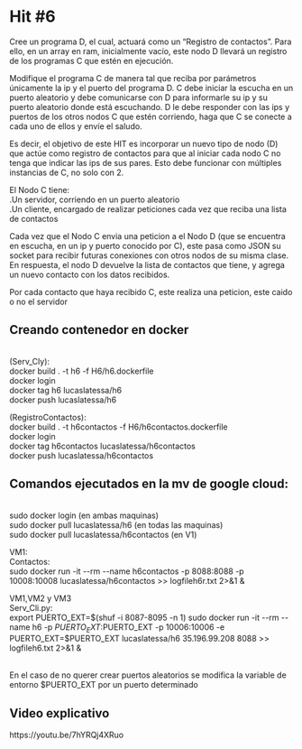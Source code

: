 # Hit #6
Cree un programa D, el cual, actuará como un “Registro de contactos”. Para ello, en un array en ram, inicialmente vacío, este nodo D llevará un registro de los programas C que estén en ejecución.  <br>

Modifique el programa C de manera tal que reciba por parámetros únicamente la ip y el puerto del programa D. C debe iniciar la escucha en un puerto aleatorio y debe comunicarse con D para informarle su ip y su puerto aleatorio donde está escuchando. D le debe responder con las ips y puertos de los otros nodos C que estén corriendo, haga que C se conecte a cada uno de ellos y envíe el saludo. <br>

Es decir, el objetivo de este HIT es incorporar un nuevo tipo de nodo (D) que actúe como registro de contactos para que al iniciar cada nodo C no tenga que indicar las ips de sus pares. Esto debe funcionar con múltiples instancias de C, no solo con 2. <br>

El Nodo C tiene: <br>
    .Un servidor, corriendo en un puerto aleatorio <br>
    .Un cliente, encargado de realizar peticiones cada vez que reciba una lista de contactos

Cada vez que el Nodo C envia una peticion a el Nodo D (que se encuentra en escucha, en un ip y puerto conocido por C), este pasa como JSON su socket para recibir futuras conexiones con otros nodos de su misma clase. En respuesta, el nodo D devuelve la lista de contactos que tiene, y agrega un nuevo contacto con los datos recibidos. <br>

Por cada contacto que haya recibido C, este realiza una peticion, este caido o no el servidor <br>

<h2>Creando contenedor en docker  </h2> <br>
(Serv_Cly): <br>
docker build . -t h6 -f H6/h6.dockerfile <br>
docker login <br>
docker tag h6 lucaslatessa/h6 <br>
docker push lucaslatessa/h6 <br>

(RegistroContactos): <br>
docker build . -t h6contactos -f H6/h6contactos.dockerfile <br>
docker login <br>
docker tag h6contactos lucaslatessa/h6contactos <br>
docker push lucaslatessa/h6contactos <br>

<h2>Comandos ejecutados en la mv de google cloud:  </h2> <br>
sudo docker login (en ambas maquinas) <br>
sudo docker pull lucaslatessa/h6  (en todas las maquinas) <br>
sudo docker pull lucaslatessa/h6contactos  (en V1) <br>

VM1:<br>
Contactos:<br>
sudo docker run -it --rm --name h6contactos -p 8088:8088 -p 10008:10008 lucaslatessa/h6contactos >> logfileh6r.txt 2>&1 &<br>

VM1,VM2 y VM3 <br>
Serv_Cli.py:<br>
export PUERTO_EXT=$(shuf -i 8087-8095 -n 1)
sudo docker run -it --rm --name h6 -p $PUERTO_EXT:$PUERTO_EXT -p 10006:10006 -e PUERTO_EXT=$PUERTO_EXT lucaslatessa/h6 35.196.99.208 8088 >> logfileh6.txt 2>&1 &<br>
<br>

En el caso de no querer crear puertos aleatorios se modifica la variable de entorno $PUERTO_EXT por un puerto determinado <br>

<h2> Video explicativo </h2>
https://youtu.be/7hYRQj4XRuo

